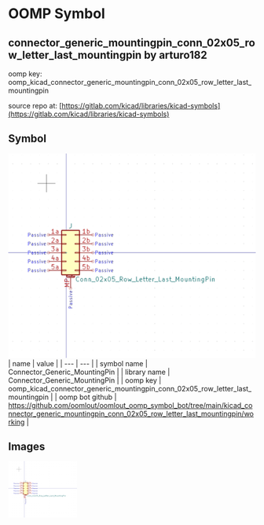 # OOMP Symbol  
## connector_generic_mountingpin_conn_02x05_row_letter_last_mountingpin  by arturo182  
  
oomp key: oomp_kicad_connector_generic_mountingpin_conn_02x05_row_letter_last_mountingpin  
  
source repo at: [https://gitlab.com/kicad/libraries/kicad-symbols](https://gitlab.com/kicad/libraries/kicad-symbols)  
## Symbol  
  
[![working.png](working_600.png)](working.png)  
| name | value | 
| --- | --- | 
| symbol name | Connector_Generic_MountingPin | 
| library name | Connector_Generic_MountingPin | 
| oomp key | oomp_kicad_connector_generic_mountingpin_conn_02x05_row_letter_last_mountingpin | 
| oomp bot github | https://github.com/oomlout/oomlout_oomp_symbol_bot/tree/main/kicad_connector_generic_mountingpin_conn_02x05_row_letter_last_mountingpin/working | 
## Images  
  
[![working.png](working_140.png)](working.png)  
